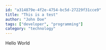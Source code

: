 ```yaml
---
id: "a314879e-4f2e-4754-bc5d-27229f31cce9"
title: "This is a test"
author: "John Doe"
tags: ["developer", "programming"]
category: "technology"
---
```


Hello World
